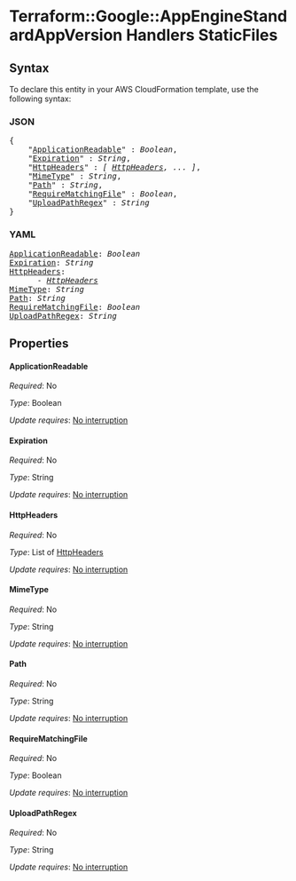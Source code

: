 # Terraform::Google::AppEngineStandardAppVersion Handlers StaticFiles

## Syntax

To declare this entity in your AWS CloudFormation template, use the following syntax:

### JSON

<pre>
{
    "<a href="#applicationreadable" title="ApplicationReadable">ApplicationReadable</a>" : <i>Boolean</i>,
    "<a href="#expiration" title="Expiration">Expiration</a>" : <i>String</i>,
    "<a href="#httpheaders" title="HttpHeaders">HttpHeaders</a>" : <i>[ <a href="handlers-staticfiles-httpheaders.md">HttpHeaders</a>, ... ]</i>,
    "<a href="#mimetype" title="MimeType">MimeType</a>" : <i>String</i>,
    "<a href="#path" title="Path">Path</a>" : <i>String</i>,
    "<a href="#requirematchingfile" title="RequireMatchingFile">RequireMatchingFile</a>" : <i>Boolean</i>,
    "<a href="#uploadpathregex" title="UploadPathRegex">UploadPathRegex</a>" : <i>String</i>
}
</pre>

### YAML

<pre>
<a href="#applicationreadable" title="ApplicationReadable">ApplicationReadable</a>: <i>Boolean</i>
<a href="#expiration" title="Expiration">Expiration</a>: <i>String</i>
<a href="#httpheaders" title="HttpHeaders">HttpHeaders</a>: <i>
      - <a href="handlers-staticfiles-httpheaders.md">HttpHeaders</a></i>
<a href="#mimetype" title="MimeType">MimeType</a>: <i>String</i>
<a href="#path" title="Path">Path</a>: <i>String</i>
<a href="#requirematchingfile" title="RequireMatchingFile">RequireMatchingFile</a>: <i>Boolean</i>
<a href="#uploadpathregex" title="UploadPathRegex">UploadPathRegex</a>: <i>String</i>
</pre>

## Properties

#### ApplicationReadable

_Required_: No

_Type_: Boolean

_Update requires_: [No interruption](https://docs.aws.amazon.com/AWSCloudFormation/latest/UserGuide/using-cfn-updating-stacks-update-behaviors.html#update-no-interrupt)

#### Expiration

_Required_: No

_Type_: String

_Update requires_: [No interruption](https://docs.aws.amazon.com/AWSCloudFormation/latest/UserGuide/using-cfn-updating-stacks-update-behaviors.html#update-no-interrupt)

#### HttpHeaders

_Required_: No

_Type_: List of <a href="handlers-staticfiles-httpheaders.md">HttpHeaders</a>

_Update requires_: [No interruption](https://docs.aws.amazon.com/AWSCloudFormation/latest/UserGuide/using-cfn-updating-stacks-update-behaviors.html#update-no-interrupt)

#### MimeType

_Required_: No

_Type_: String

_Update requires_: [No interruption](https://docs.aws.amazon.com/AWSCloudFormation/latest/UserGuide/using-cfn-updating-stacks-update-behaviors.html#update-no-interrupt)

#### Path

_Required_: No

_Type_: String

_Update requires_: [No interruption](https://docs.aws.amazon.com/AWSCloudFormation/latest/UserGuide/using-cfn-updating-stacks-update-behaviors.html#update-no-interrupt)

#### RequireMatchingFile

_Required_: No

_Type_: Boolean

_Update requires_: [No interruption](https://docs.aws.amazon.com/AWSCloudFormation/latest/UserGuide/using-cfn-updating-stacks-update-behaviors.html#update-no-interrupt)

#### UploadPathRegex

_Required_: No

_Type_: String

_Update requires_: [No interruption](https://docs.aws.amazon.com/AWSCloudFormation/latest/UserGuide/using-cfn-updating-stacks-update-behaviors.html#update-no-interrupt)

